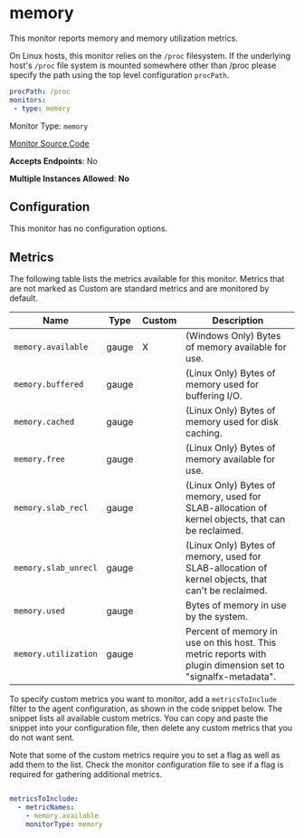 <!--- GENERATED BY gomplate from scripts/docs/monitor-page.md.tmpl --->

# memory

This monitor reports memory and memory utilization metrics.

On Linux hosts, this monitor relies on the `/proc` filesystem.
If the underlying host's `/proc` file system is mounted somewhere other than
/proc please specify the path using the top level configuration `procPath`.

```yaml
procPath: /proc
monitors:
 - type: memory
```


Monitor Type: `memory`

[Monitor Source Code](https://github.com/signalfx/signalfx-agent/tree/master/internal/monitors/memory)

**Accepts Endpoints**: No

**Multiple Instances Allowed**: **No**

## Configuration

This monitor has no configuration options.


## Metrics

The following table lists the metrics available for this monitor. Metrics that are not marked as Custom are standard metrics and are monitored by default.

| Name | Type | Custom | Description |
| ---  | ---  | ---    | ---         |
| `memory.available` | gauge | X | (Windows Only) Bytes of memory available for use. |
| `memory.buffered` | gauge |  | (Linux Only) Bytes of memory used for buffering I/O. |
| `memory.cached` | gauge |  | (Linux Only) Bytes of memory used for disk caching. |
| `memory.free` | gauge |  | (Linux Only) Bytes of memory available for use. |
| `memory.slab_recl` | gauge |  | (Linux Only) Bytes of memory, used for SLAB-allocation of kernel objects, that can be reclaimed. |
| `memory.slab_unrecl` | gauge |  | (Linux Only) Bytes of memory, used for SLAB-allocation of kernel objects, that can't be reclaimed. |
| `memory.used` | gauge |  | Bytes of memory in use by the system. |
| `memory.utilization` | gauge |  | Percent of memory in use on this host. This metric reports with plugin dimension set to "signalfx-metadata". |


To specify custom metrics you want to monitor, add a `metricsToInclude` filter
to the agent configuration, as shown in the code snippet below. The snippet
lists all available custom metrics. You can copy and paste the snippet into
your configuration file, then delete any custom metrics that you do not want
sent.

Note that some of the custom metrics require you to set a flag as well as add
them to the list. Check the monitor configuration file to see if a flag is
required for gathering additional metrics.

```yaml

metricsToInclude:
  - metricNames:
    - memory.available
    monitorType: memory
```




